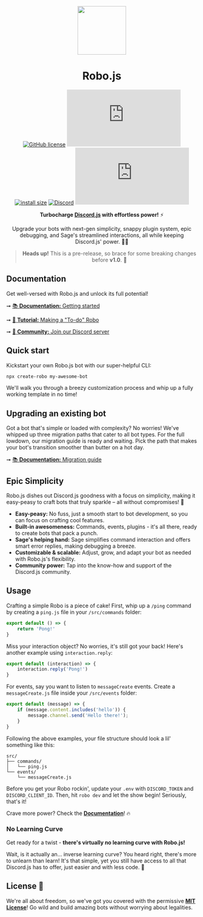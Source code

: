 <p align="center">
  <img src="https://raw.githubusercontent.com/Wave-Play/robo/main/docs/static/img/logo.png" height="128">
  <h1 align="center">Robo.js</h1>
</p>

<div align="center">

[![GitHub license](https://img.shields.io/github/license/Wave-Play/robo)](https://github.com/Wave-Play/robo/blob/main/LICENSE) [![npm](https://img.shields.io/npm/v/@roboplay/robo.js)](https://www.npmjs.com/package/@roboplay/robo.js) [![install size](https://packagephobia.com/badge?p=@roboplay/robo.js@latest)](https://packagephobia.com/result?p=@roboplay/robo.js@latest) [![Discord](https://img.shields.io/discord/1087134933908193330?color=7289da)](https://roboplay.dev/discord) [![All Contributors](https://img.shields.io/github/all-contributors/Wave-Play/robo.js?color=cf7cfc)](#contributors)


**Turbocharge [Discord.js](https://discord.js.org/) with effortless power!** ⚡

Upgrade your bots with next-gen simplicity, snappy plugin system, epic debugging, and Sage's streamlined interactions, all while keeping Discord.js' power. 🚀✨

> **Heads up!** This is a pre-release, so brace for some breaking changes before **v1.0**. 🚧

</div>

## Documentation

Get well-versed with Robo.js and unlock its full potential!

➞ [📚 **Documentation:** Getting started](https://docs.roboplay.dev/docs/getting-started)

➞ [📖 **Tutorial:** Making a "To-do" Robo](https://blog.waveplay.com/how-to-make-a-discord-robo)

➞ [🚀 **Community:** Join our Discord server](https://roboplay.dev/discord)

## Quick start

Kickstart your own Robo.js bot with our super-helpful CLI:

```bash
npx create-robo my-awesome-bot
```

We'll walk you through a breezy customization process and whip up a fully working template in no time!

## Upgrading an existing bot

Got a bot that's simple or loaded with complexity? No worries! We've whipped up three migration paths that cater to all bot types. For the full lowdown, our migration guide is ready and waiting. Pick the path that makes your bot's transition smoother than butter on a hot day.

➞ [📚 **Documentation:** Migration guide](https://docs.roboplay.dev/docs/migrating)

## Epic Simplicity

Robo.js dishes out Discord.js goodness with a focus on simplicity, making it easy-peasy to craft bots that truly sparkle – all without compromises! 🌟

- **Easy-peasy:** No fuss, just a smooth start to bot development, so you can focus on crafting cool features.
- **Built-in awesomeness:** Commands, events, plugins - it's all there, ready to create bots that pack a punch.
- **Sage's helping hand:** Sage simplifies command interaction and offers smart error replies, making debugging a breeze.
- **Customizable & scalable:** Adjust, grow, and adapt your bot as needed with Robo.js's flexibility.
- **Community power:** Tap into the know-how and support of the Discord.js community.

## Usage

Crafting a simple Robo is a piece of cake! First, whip up a `/ping` command by creating a `ping.js` file in your `/src/commands` folder:

```javascript
export default () => {
	return 'Pong!'
}
```

Miss your interaction object? No worries, it's still got your back! Here's another example using `interaction.reply`:

```javascript
export default (interaction) => {
	interaction.reply('Pong!')
}
```

For events, say you want to listen to `messageCreate` events. Create a `messageCreate.js` file inside your `/src/events` folder:

```javascript
export default (message) => {
    if (message.content.includes('hello')) {
        message.channel.send('Hello there!');
    }
}
```

Following the above examples, your file structure should look a lil' something like this:

```
src/
├── commands/
│   └── ping.js
└── events/
    └── messageCreate.js
```

Before you get your Robo rockin', update your `.env` with `DISCORD_TOKEN` and `DISCORD_CLIENT_ID`. Then, hit `robo dev` and let the show begin! Seriously, that's it!

Crave more power? Check the [**Documentation**](https://docs.roboplay.dev/docs/getting-started)! 🔥

### No Learning Curve

Get ready for a twist - **there's virtually no learning curve with Robo.js!**

Wait, is it actually an... inverse learning curve? You heard right, there's more to unlearn than learn! It's that simple, yet you still have access to all that Discord.js has to offer, just easier and with less code. 🎉

## License 📜

We're all about freedom, so we've got you covered with the permissive **[MIT License](LICENSE)**! Go wild and build amazing bots without worrying about legalities.
